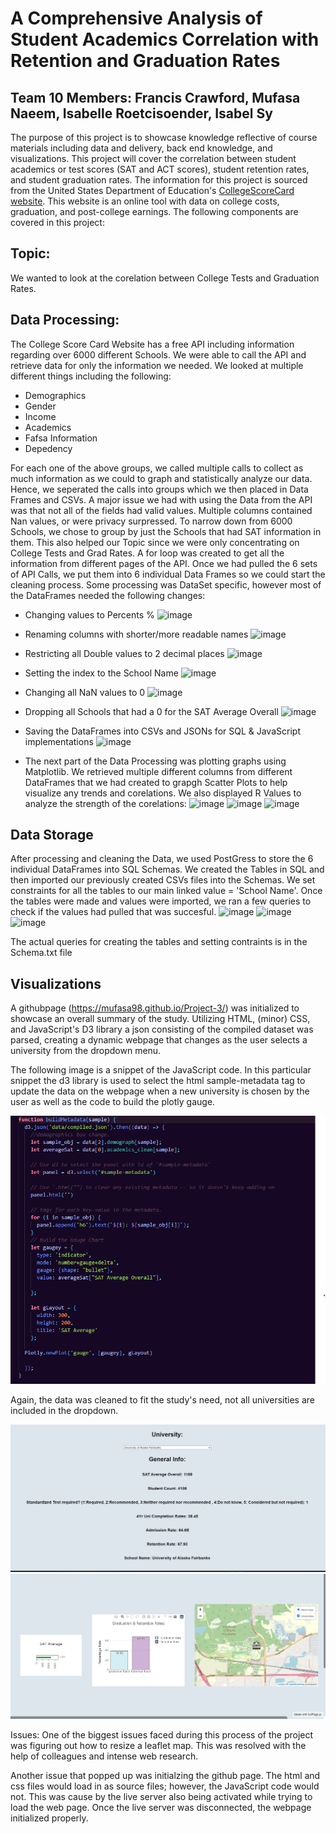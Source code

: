 # A Comprehensive Analysis of Student Academics Correlation with Retention and Graduation Rates
## Team 10 Members: Francis Crawford, Mufasa Naeem, Isabelle Roetcisoender, Isabel Sy

The purpose of this project is to showcase knowledge reflective of course materials including data and delivery, back end knowledge, and visualizations. This project will cover the correlation between student academics or test scores (SAT and ACT scores), student retention rates, and student graduation rates. The information for this project is sourced from the United States Department of Education's [CollegeScoreCard website](https://collegescorecard.ed.gov/data/documentation/). This website is an online tool with data on college costs, graduation, and post-college earnings. The following components are covered in this project: 

## Topic:
We wanted to look at the corelation between College Tests and Graduation Rates.

## Data Processing:
The College Score Card Website has a free API including information regarding over 6000 different Schools. We were able to call the API and retrieve data for only the information we needed. We looked at multiple different things including the following:
- Demographics
- Gender
- Income
- Academics
- Fafsa Information
- Depedency

For each one of the above groups, we called multiple calls to collect as much information as we could to graph and statistically analyze our data. Hence, we seperated the calls into groups which we then placed in Data Frames and CSVs. A major issue we had with using the Data from the API was that not all of the fields had valid values. Multiple columns contained Nan values, or were privacy surpressed. To narrow down from 6000 Schools, we chose to group by just the Schools that had SAT information in them. This also helped our Topic since we were only concentrating on College Tests and Grad Rates. 
A for loop was created to get all the information from different pages of the API. Once we had pulled the 6 sets of API Calls, we put them into 6 individual Data Frames so we could start the cleaning process. Some processing was DataSet specific, however most of the DataFrames needed the following changes:
- Changing values to Percents %
 ![image](https://github.com/Mufasa98/Project-3/assets/123531242/14e4033b-0275-43b0-bb95-88433ba110cf)
- Renaming columns with shorter/more readable names
 ![image](https://github.com/Mufasa98/Project-3/assets/123531242/796ccee7-54ea-4911-8707-2f443e1d6427)
- Restricting all Double values to 2 decimal places
 ![image](https://github.com/Mufasa98/Project-3/assets/123531242/8fa573bf-daa8-4c6c-a9df-54fad9f464ea)
- Setting the index to the School Name 
 ![image](https://github.com/Mufasa98/Project-3/assets/123531242/045bae79-2660-42b0-a393-0c1699b808f0)
- Changing all NaN values to 0
 ![image](https://github.com/Mufasa98/Project-3/assets/123531242/60b86f10-10f0-4be8-be48-bed5387ec371)
- Dropping all Schools that had a 0 for the SAT Average Overall
 ![image](https://github.com/Mufasa98/Project-3/assets/123531242/ace41250-6561-4548-8e6c-ebf5f2a53001)
- Saving the DataFrames into CSVs and JSONs for SQL & JavaScript implementations
 ![image](https://github.com/Mufasa98/Project-3/assets/123531242/c8983754-23dd-46a5-90ca-2f2a6c403fae)
 
 
- The next part of the Data Processing was plotting graphs using Matplotlib. We retrieved multiple different columns from different DataFrames that we had created to grapgh Scatter Plots to help   visualize any trends and corelations. We also displayed R Values to analyze the strength of the corelations:
![image](https://github.com/Mufasa98/Project-3/assets/123531242/9a694045-2674-488b-aba6-28cf128d4b07)
![image](https://github.com/Mufasa98/Project-3/assets/123531242/390d8c51-e0e3-4b48-b06c-f1752039276b)
![image](https://github.com/Mufasa98/Project-3/assets/123531242/0af74ffc-3d01-4e0b-9000-2088aadc6a23)





## Data Storage
After processing and cleaning the Data, we used PostGress to store the 6 individual DataFrames into SQL Schemas. We created the Tables in SQL and then imported our previously created CSVs files into the Schemas. We set constraints for all the tables to our main linked value = 'School Name'. Once the tables were made and values were imported, we ran a few queries to check if the values had pulled that was succesful.
![image](https://github.com/Mufasa98/Project-3/assets/123531242/e016a6dc-9872-47d0-9614-ba9078e54735)
![image](https://github.com/Mufasa98/Project-3/assets/123531242/84726321-1a50-45b8-88e0-0330f3343ef7)
![image](https://github.com/Mufasa98/Project-3/assets/123531242/b26d0a69-1d15-4290-bbc5-705228fceab5)

The actual queries for creating the tables and setting contraints is in the Schema.txt file


## Visualizations 
A githubpage (https://mufasa98.github.io/Project-3/) was initialized to showcase an overall summary of the study. 
Utilizing HTML, (minor) CSS, and JavaScript's D3 library a json consisting of the compiled dataset was parsed, creating a dynamic webpage that changes as the user selects a university from the dropdown menu. 

The following image is a snippet of the JavaScript code. In this particular snippet the d3 library is used to select the html sample-metadata tag to update the data on the webpage when a new university is chosen by the user as well as the code to build the plotly gauge.

![image](https://github.com/Mufasa98/Project-3/blob/isy/images/js.png?raw=true)

Again, the data was cleaned to fit the study's need, not all universities are included in the dropdown. 

![image](https://github.com/Mufasa98/Project-3/blob/isy/images/general%20info.png?raw=true)
![image](https://github.com/Mufasa98/Project-3/blob/isy/images/graphs.png?raw=true)

Issues:
One of the biggest issues faced during this process of the project was figuring out how to resize a leaflet map. This was resolved with the help of colleagues and intense web research. 

Another issue that popped up was initialzing the github page. The html and css files would load in as source files; however, the JavaScript code would not. This was cause by the live server also being activated while trying to load the web page. Once the live server was disconnected, the webpage initialized properly. 

